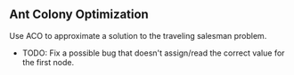 ## Ant Colony Optimization
Use ACO to approximate a solution to the traveling salesman problem.

- TODO: Fix a possible bug that doesn't assign/read the correct value for the first node.
